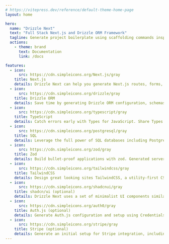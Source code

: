 ```yaml
---
# https://vitepress.dev/reference/default-theme-home-page
layout: home

hero:
  name: "Drizzle Next"
  text: "Full Stack Next.js and Drizzle ORM Framework"
  tagline: Generate project boilerplate using scaffolding commands inspired by Ruby on Rails
  actions:
    - theme: brand
      text: Documentation
      link: /docs

features:
  - icon:
      src: https://cdn.simpleicons.org/Next.js/gray
    title: Next.js
    details: Drizzle Next can help you generate Next.js routes, forms, server components and actions with CLI scaffolding automations.
  - icon:
      src: https://cdn.simpleicons.org/drizzle/gray
    title: Drizzle ORM
    details: Save time by generating Drizzle ORM configuration, schemas, and queries using the CLI.
  - icon:
      src: https://cdn.simpleicons.org/typescript/gray
    title: TypeScript
    details: Catch errors early with Types for JavaScript. Share Types between the front end and back end for full stack type safety.
  - icon:
      src: https://cdn.simpleicons.org/postgresql/gray
    title: SQL
    details: Leverage the full power of SQL databases including PostgreSQL, MySQL, or SQLite. Write SQL-like queries with Drizzle ORM. Generate plain SQL migrations with Drizzle Kit.
  - icon:
      src: https://cdn.simpleicons.org/zod/gray
    title: Zod
    details: Build bullet-proof applications with zod. Generated server actions will have customizable zod data validations to ensure correct data is saved to your database.
  - icon:
      src: https://cdn.simpleicons.org/tailwindcss/gray
    title: TailwindCSS
    details: Design great looking sites TailwindCSS, a utility-first CSS framework, the default of Next.js. Drizzle Next even includes a Dark Mode toggle.
  - icon:
      src: https://cdn.simpleicons.org/shadcnui/gray
    title: shadcn/ui (optional)
    details: Drizzle Next uses a set of minimalist UI components similar to shadcn/ui. The scaffolding code is compatible with shadcn/ui.
  - icon:
      src: https://cdn.simpleicons.org/auth0/gray
    title: Auth.js (optional)
    details: Generate Auth.js configuration and setup using Credentials, GitHub, Google, Postmark, and/or Nodemailer providers. More providers can be added as needed.
  - icon:
      src: https://cdn.simpleicons.org/stripe/gray
    title: Stripe (optional)
    details: Generate an initial setup for Stripe integration, including webhook and customer portal endpoints.
---
```

